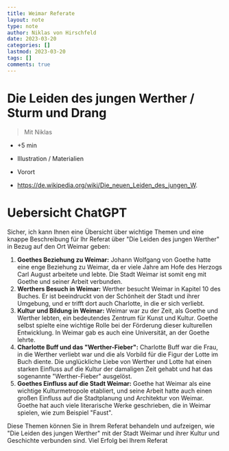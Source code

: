 ```yaml
---
title: Weimar Referate
layout: note
type: note
author: Niklas von Hirschfeld
date: 2023-03-20
categories: []
lastmod: 2023-03-20
tags: []
comments: true
---
```


# Die Leiden des jungen Werther / Sturm und Drang

> Mit Niklas

- +5 min
- Illustration / Materialien
- Vorort

- https://de.wikipedia.org/wiki/Die_neuen_Leiden_des_jungen_W.

# Uebersicht ChatGPT

Sicher, ich kann Ihnen eine Übersicht über wichtige Themen und eine knappe Beschreibung für Ihr Referat über "Die Leiden des jungen Werther" in Bezug auf den Ort Weimar geben:

1. **Goethes Beziehung zu Weimar:** Johann Wolfgang von Goethe hatte eine enge Beziehung zu Weimar, da er viele Jahre am Hofe des Herzogs Carl August arbeitete und lebte. Die Stadt Weimar ist somit eng mit Goethe und seiner Arbeit verbunden.
2. **Werthers Besuch in Weimar:** Werther besucht Weimar in Kapitel 10 des Buches. Er ist beeindruckt von der Schönheit der Stadt und ihrer Umgebung, und er trifft dort auch Charlotte, in die er sich verliebt.
3. **Kultur und Bildung in Weimar:** Weimar war zu der Zeit, als Goethe und Werther lebten, ein bedeutendes Zentrum für Kunst und Kultur. Goethe selbst spielte eine wichtige Rolle bei der Förderung dieser kulturellen Entwicklung. In Weimar gab es auch eine Universität, an der Goethe lehrte.
4. **Charlotte Buff und das "Werther-Fieber":** Charlotte Buff war die Frau, in die Werther verliebt war und die als Vorbild für die Figur der Lotte im Buch diente. Die unglückliche Liebe von Werther und Lotte hat einen starken Einfluss auf die Kultur der damaligen Zeit gehabt und hat das sogenannte "Werther-Fieber" ausgelöst.
5. **Goethes Einfluss auf die Stadt Weimar:** Goethe hat Weimar als eine wichtige Kulturmetropole etabliert, und seine Arbeit hatte auch einen großen Einfluss auf die Stadtplanung und Architektur von Weimar. Goethe hat auch viele literarische Werke geschrieben, die in Weimar spielen, wie zum Beispiel "Faust".

Diese Themen können Sie in Ihrem Referat behandeln und aufzeigen, wie "Die Leiden des jungen Werther" mit der Stadt Weimar und ihrer Kultur und Geschichte verbunden sind. Viel Erfolg bei Ihrem Referat
